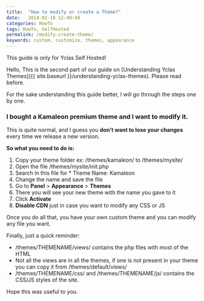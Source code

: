 ```yaml
---
title:  "How to modify or create a Theme?"
date:   2014-02-18 12:40:48
categories: HowTo
tags: HowTo, SelfHosted
permalink: /modify-create-theme/
keywords: custom, customize, themes, appearance
---
```

<div class="alert alert-warning">
<strong><i class="glyphicon glyphicon-warning-sign"></i> </strong> This guide is only for Yclas Self Hosted!
</div>

Hello, This is the second part of our guide on [Understanding Yclas Themes]({{ site.baseurl }}/understanding-yclas-themes). Please read before. 

For the sake understanding this guide better, I will go through the steps one by one. 

### I bought a Kamaleon premium theme and I want to modify it.

This is quite normal, and I guess you **don't want to lose your changes** every time we release a new version. 

**So what you need to do is:**

1. Copy your theme folder ex: /themes/kamaleon/ to /themes/mysite/
2. Open the file /themes/mysite/init.php
3. Search in this file for * Theme Name: Kamaleon
4. Change the name and save the file
5. Go to **Panel** > **Appearance** > **Themes**
6. There you will see your new theme with the name you gave to it
7. Click **Activate**
8. **Disable CDN** just in case you want to modify any CSS or JS

Once you do all that, you have your own custom theme and you can modify any file you want. 

Finally, just a quick reminder: 

* /themes/THEMENAME/views/ contains the php files with most of the HTML
* Not all the views are in all the themes, if one is not present in your theme you can copy it from /themes/default/views/
* /themes/THEMENAME/css/ and /themes/THEMENAME/js/ contains the CSS/JS styles of the site.

Hope this was useful to you.

